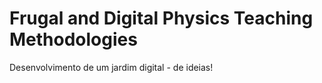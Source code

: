 # Frugal and Digital Physics Teaching Methodologies
Desenvolvimento de um jardim digital - de ideias!
